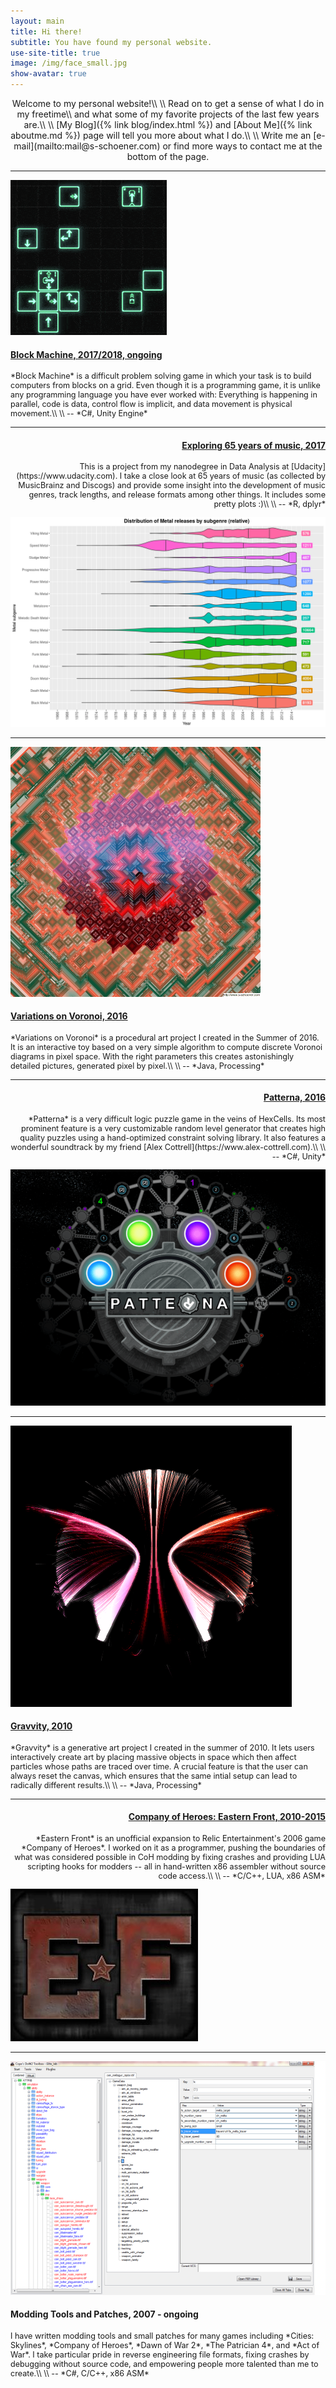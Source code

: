 ```yaml
---
layout: main
title: Hi there!
subtitle: You have found my personal website.
use-site-title: true
image: /img/face_small.jpg
show-avatar: true
---
```



<div style="text-align: center;">
<p markdown="1">
Welcome to my personal website!\\
\\
Read on to get a sense of what I do in my freetime\\
and what some of my favorite projects of the last few years are.\\
\\
[My Blog]({% link blog/index.html %}) and [About Me]({% link aboutme.md %}) page will tell you more about what I do.\\
\\
Write me an [e-mail](mailto:mail@s-schoener.com) or find more ways to contact me at the bottom of the page.
</p>
</div>

---

<div class="flexbox">
  <div class="flexleft">
    <a href="http://kerntief.com">
      <img src="img/projects/blockmachine.gif"/>
    </a>
  </div>
  <div style="flex-basis: 100%;">
    <h4 style="text-align: left">
      <a href="http://kerntief.com">
        Block Machine, 2017/2018, ongoing
      </a>
    </h4>
    <p markdown="1" style="font-size: .9em; text-align: left; ">
    *Block Machine* is a difficult problem solving game in which your task is to build computers from blocks on a grid. Even though it is a programming game, it is unlike any programming language you have ever worked with: Everything is happening in parallel, code is data, control flow is implicit, and data movement is physical movement.\\
    \\
    -- *C#, Unity Engine*
    </p>
  </div>
</div>

---

<div class="flexbox">
  <div style="flex-basis: 100%; text-align: justify">
    <h4 style="text-align: right">
      <a href="{{ "2018-02-03-music-data" | post_url }}">
        Exploring 65 years of music, 2017
      </a>
    </h4>
    <p markdown="1" style="font-size: .9em; text-align: right; ">
    This is a project from my nanodegree in Data Analysis at [Udacity](https://www.udacity.com). I take a close look at 65 years of music (as collected by MusicBrainz and Discogs) and provide some insight into the development of music genres, track lengths, and release formats among other things. It includes some pretty plots :)\\
    \\
    -- *R, dplyr*
    </p>
  </div>
  <div class="flexright">
    <a href="{{ "2018-02-03-music-data" | post_url }}">
      <img src="img/2018-02-03-music-data/15-metal-violin-relative.png"/>
    </a>
  </div>
</div>

---

<div class="flexbox">
  <div class="flexleft">
    <a href="pages/variations-on-voronoi">
      <img src="img/variations-on-voronoi/eyes-small.png"/>
    </a>
  </div>
  <div style="flex-basis: 100%;">
    <h4 style="text-align: left">
      <a href="pages/variations-on-voronoi">
        Variations on Voronoi, 2016
      </a>
    </h4>
    <p markdown="1" style="font-size: .9em; text-align: left; ">
    *Variations on Voronoi* is a procedural art project I created in the Summer of 2016. It is an interactive toy based on a very simple algorithm to compute discrete Voronoi diagrams in pixel space. With the right parameters this creates astonishingly detailed pictures, generated pixel by pixel.\\
    \\
    -- *Java, Processing*
    </p>
  </div>
</div>

---

<div class="flexbox">
  <div style="flex-basis: 100%; text-align: justify">
    <h4 style="text-align: right">
      <a href="http://www.kerntief.com">
        Patterna, 2016
      </a>
    </h4>
    <p markdown="1" style="font-size: .9em; text-align: right; ">
    *Patterna* is a very difficult logic puzzle game in the veins of HexCells. Its most prominent feature is a very customizable random level generator that creates high quality puzzles using a hand-optimized constraint solving library. It also features a wonderful soundtrack by my friend [Alex Cottrell](https://www.alex-cottrell.com).\\
    \\
    -- *C#, Unity*
    </p>
  </div>
  <div class="flexright">
    <a href="http://www.kerntief.com">
      <img src="img/projects/patterna.png"/>
    </a>
  </div>
</div>

---

<div class="flexbox">
  <div class="flexleft">
    <a href="pages/gravvity">
      <img src="img/gravvity/butterfly.png"/>
    </a>
  </div>
  <div style="flex-basis: 100%;">
    <h4 style="text-align: left">
      <a href="pages/gravvity">
        Gravvity, 2010
      </a>
    </h4>
    <p markdown="1" style="font-size: .9em; text-align: left; ">
    *Gravvity* is a generative art project I created in the summer of 2010. It lets users interactively create art by placing massive objects in space which then affect particles whose paths are traced over time. A crucial feature is that the user can always reset the canvas, which ensures that the same intial setup can lead to radically different results.\\
    \\
    -- *Java, Processing*
    </p>
  </div>
</div>

---

<div class="flexbox">
  <div style="flex-basis: 100%; text-align: justify">
    <h4 style="text-align: right">
      <a href="https://www.easternfront.org"> 
        Company of Heroes: Eastern Front, 2010-2015
      </a>
    </h4>
    <p markdown="1" style="font-size: .9em; text-align: right; ">
    *Eastern Front* is an unofficial expansion to Relic Entertainment's 2006 game *Company of Heroes*. I worked on it as a programmer, pushing the boundaries of what was considered possible in CoH modding by fixing crashes and providing LUA scripting hooks for modders -- all in hand-written x86 assembler without source code access.\\
    \\
    -- *C/C++, LUA, x86 ASM*
    </p>
  </div>
  <div class="flexright">
    <a href="https://www.easternfront.org">
      <img src="img/projects/easternfront.jpg"/>
    </a>
  </div>
</div>

---

<div class="flexbox">
  <div class="flexleft">
    <img src="img/projects/toolbox.png"/>
  </div>
  <div style="flex-basis: 100%;">
    <h4 style="text-align: left">Modding Tools and Patches, 2007 - ongoing</h4>
    <p markdown="1" style="font-size: .9em; text-align: left; ">
    I have written modding tools and small patches for many games including *Cities: Skylines*, *Company of Heroes*, *Dawn of War 2*, *The Patrician 4*, and *Act of War*. I take particular pride in reverse engineering file formats, fixing crashes by debugging without source code, and empowering people more talented than me to create.\\
    \\
    -- *C#, C/C++, x86 ASM*
    </p>
  </div>
</div>